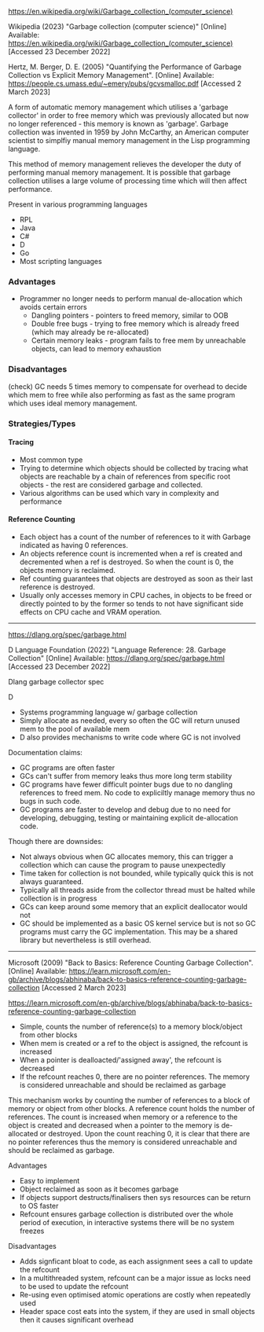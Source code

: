 https://en.wikipedia.org/wiki/Garbage_collection_(computer_science)

Wikipedia (2023)  "Garbage collection (computer science)" [Online] Available: https://en.wikipedia.org/wiki/Garbage_collection_(computer_science) [Accessed 23 December 2022]

Hertz, M. Berger, D. E. (2005) "Quantifying the Performance of Garbage Collection vs Explicit Memory Management". [Online] Available: https://people.cs.umass.edu/~emery/pubs/gcvsmalloc.pdf [Accessed 2 March 2023]

A form of automatic memory management which utilises a 'garbage collector' in order to free memory which was previously allocated but now no longer referenced - this memory is known as 'garbage'. Garbage collection was invented in 1959 by John McCarthy, an American computer scientist to simplfiy manual memory management in the Lisp programming language.

This method of memory management relieves the developer the duty of performing manual memory management. It is possible that garbage collection utilises a large volume of processing time which will then affect performance.

Present in various programming languages
+ RPL
+ Java
+ C#
+ D
+ Go
+ Most scripting languages

### Advantages
+ Programmer no longer needs to perform manual de-allocation which avoids certain errors
	+ Dangling pointers - pointers to freed memory, similar to OOB
	+ Double free bugs - trying to free memory which is already freed (which may already be re-allocated)
	+ Certain memory leaks - program fails to free mem by unreachable objects, can lead to memory exhaustion

### Disadvantages
(check) GC needs 5 times memory to compensate for overhead to decide which mem to free while also performing as fast as the same program which uses ideal memory management.

### Strategies/Types
#### Tracing
+ Most common type 
+ Trying to determine which objects should be collected by tracing what objects are reachable by a chain of references from specific root objects - the rest are considered garbage and collected.
+ Various algorithms can be used which vary in complexity and performance

#### Reference Counting
+ Each object has a count of the number of references to it with Garbage indicated as having 0 references.
+ An objects reference count is incremented when a ref is created and decremented when a ref is destroyed. So when the count is 0, the objects memory is reclaimed.
+ Ref counting guarantees that objects are destroyed as soon as their last reference is destroyed.
+ Usually only accesses memory in CPU caches, in objects to be freed or directly pointed to by the former so tends to not have significant side effects on CPU cache and VRAM operation.


----
https://dlang.org/spec/garbage.html

D Language Foundation (2022) "Language Reference: 28. Garbage Collection" [Online] Available: https://dlang.org/spec/garbage.html [Accessed 23 December 2022]

Dlang garbage collector spec

D
+ Systems programming language w/ garbage collection
+ Simply allocate as needed, every so often the GC will return unused mem to the pool of available mem
+ D also provides mechanisms to write code where GC is not involved

Documentation claims:
+ GC programs are often faster
+ GCs can't suffer from memory leaks thus more long term stability
+ GC programs have fewer difficult pointer bugs due to no dangling references to freed mem. No code to expliciltly manage memory thus no bugs in such code.
+ GC programs are faster to develop and debug due to no need for developing, debugging, testing or maintaining explicit de-allocation code.

Though there are downsides:
+ Not always obvious when GC allocates memory, this can trigger a collection which can cause the program to pause unexpectedly
+ Time taken for collection is not bounded, while typically quick this is not always guaranteed.
+ Typically all threads aside from the collector thread must be halted while collection is in progress
+ GCs can keep around some memory that an explicit deallocator would not
+ GC should be implemented as a basic OS kernel service but is not so GC programs must carry the GC implementation. This may be a shared library but nevertheless is still overhead. 
---

Microsoft (2009) "Back to Basics: Reference Counting Garbage Collection". [Online] Available: https://learn.microsoft.com/en-gb/archive/blogs/abhinaba/back-to-basics-reference-counting-garbage-collection [Accessed 2 March 2023]

https://learn.microsoft.com/en-gb/archive/blogs/abhinaba/back-to-basics-reference-counting-garbage-collection

+ Simple, counts the number of reference(s) to a memory block/object from other blocks
+ When mem is created or a ref to the object is assigned, the refcount is increased
+ When a pointer is dealloacted/'assigned away', the refcount is decreased
+ If the refcount reaches 0, there are no pointer references. The memory is considered unreachable and should be reclaimed as garbage

This mechanism works by counting the number of references to a block of memory or object from other blocks. A reference count holds the number of references. The count is increased when memory or a reference to the object is created and decreased when a pointer to the memory is de-allocated or destroyed. Upon the count reaching 0, it is clear that there are no pointer references thus the memory is considered unreachable and should be reclaimed as garbage.

Advantages 
+ Easy to implement
+ Object reclaimed as soon as it becomes garbage
+ If objects support destructs/finalisers then sys resources can be return to OS faster
+ Refcount ensures garbage collection is distributed over the whole period of execution, in interactive systems there will be no system freezes

Disadvantages
+ Adds signficant bloat to code, as each assignment sees a call to update the refcount
+ In a multithreaded system, refcount can be a major issue as locks need to be used to update the refcount
+ Re-using even optimised atomic operations are costly when repeatedly used
+ Header space cost eats into the system, if they are used in small objects then it causes significant overhead

